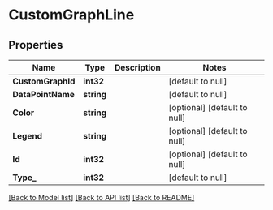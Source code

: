 # CustomGraphLine

## Properties
Name | Type | Description | Notes
------------ | ------------- | ------------- | -------------
**CustomGraphId** | **int32** |  | [default to null]
**DataPointName** | **string** |  | [default to null]
**Color** | **string** |  | [optional] [default to null]
**Legend** | **string** |  | [optional] [default to null]
**Id** | **int32** |  | [optional] [default to null]
**Type_** | **int32** |  | [default to null]

[[Back to Model list]](../README.md#documentation-for-models) [[Back to API list]](../README.md#documentation-for-api-endpoints) [[Back to README]](../README.md)


